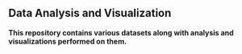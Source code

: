 ## Data Analysis and Visualization

**This repository contains various datasets along with analysis and visualizations performed on them.**
